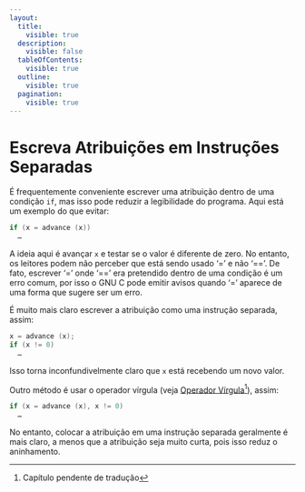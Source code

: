 ```yaml
---
layout:
  title:
    visible: true
  description:
    visible: false
  tableOfContents:
    visible: true
  outline:
    visible: true
  pagination:
    visible: true
---
```


# Escreva Atribuições em Instruções Separadas

É frequentemente conveniente escrever uma atribuição dentro de uma condição `if`, mas isso pode reduzir a legibilidade do programa. Aqui está um exemplo do que evitar:

```c
if (x = advance (x))
  …
```

A ideia aqui é avançar `x` e testar se o valor é diferente de zero. No entanto, os leitores podem não perceber que está sendo usado ‘=’ e não ‘==’. De fato, escrever ‘=’ onde ‘==’ era pretendido dentro de uma condição é um erro comum, por isso o GNU C pode emitir avisos quando ‘=’ aparece de uma forma que sugere ser um erro.

É muito mais claro escrever a atribuição como uma instrução separada, assim:

```c
x = advance (x);
if (x != 0)
  …
```

Isso torna inconfundivelmente claro que `x` está recebendo um novo valor.

Outro método é usar o operador vírgula (veja [Operador Vírgula](#user-content-fn-1)[^1]), assim:

```c
if (x = advance (x), x != 0)
  …
```

No entanto, colocar a atribuição em uma instrução separada geralmente é mais claro, a menos que a atribuição seja muito curta, pois isso reduz o aninhamento.

[^1]: Capítulo pendente de tradução
